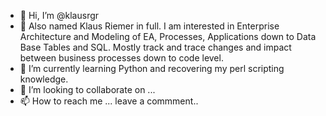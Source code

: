 - 👋 Hi, I’m @klausrgr 
- 👀 Also named Klaus Riemer in full. I am interested in Enterprise Architecture and Modeling of EA, Processes, Applications down to Data Base Tables and SQL. 
Mostly track and trace changes and impact between business processes down to code level. 
- 🌱 I’m currently learning Python and recovering my perl scripting knowledge.
- 💞️ I’m looking to collaborate on ...
- 📫 How to reach me ...  leave a commment.. 

<!---
klausrgr/klausrgr is a ✨ special ✨ repository because its `README.md` (this file) appears on your GitHub profile.
You can click the Preview link to take a look at your changes.
--->
